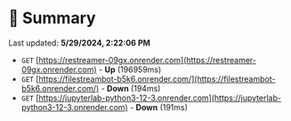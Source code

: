 # 📖 Summary
Last updated: **5/29/2024, 2:22:06 PM**

- `GET` [https://restreamer-09gx.onrender.com](https://restreamer-09gx.onrender.com) - **Up** (196959ms)
- `GET` [https://filestreambot-b5k6.onrender.com/](https://filestreambot-b5k6.onrender.com/) - **Down** (194ms)
- `GET` [https://jupyterlab-python3-12-3.onrender.com](https://jupyterlab-python3-12-3.onrender.com) - **Down** (191ms)
